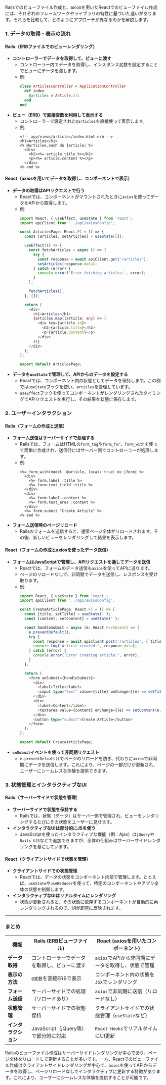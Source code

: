Railsでのビューファイル作成と、axiosを用いたReactでのビューファイル作成には、それぞれのフレームワークやライブラリの特性に基づいた違いがあります。それらを比較して、どのようにアプローチが異なるのかを解説します。

### 1. データの取得・表示の流れ

#### Rails（ERBファイルでのビューレンダリング）
- **コントローラーでデータを取得して、ビューに渡す**
  - コントローラー内でデータを取得し、インスタンス変数を設定することでビューにデータを渡します。
  - 例: 
    ```ruby
    class ArticlesController < ApplicationController
      def index
        @articles = Article.all
      end
    end
    ```
- **ビュー（ERB）で直接変数を利用して表示する**
  - コントローラーで設定された`@articles`を直接使って表示します。
  - 例:
    ```erb
    <!-- app/views/articles/index.html.erb -->
    <h1>Articles</h1>
    <% @articles.each do |article| %>
      <div>
        <h2><%= article.title %></h2>
        <p><%= article.content %></p>
      </div>
    <% end %>
    ```

#### React（axiosを用いてデータを取得し、コンポーネントで表示）
- **データの取得はAPIリクエストで行う**
  - Reactでは、コンポーネントがマウントされたときに`axios`を使ってデータをAPIから取得します。
  - 例: 
    ```typescript
    import React, { useEffect, useState } from 'react';
    import apiClient from '../api/axiosConfig';

    const ArticlesPage: React.FC = () => {
      const [articles, setArticles] = useState([]);

      useEffect(() => {
        const fetchArticles = async () => {
          try {
            const response = await apiClient.get('/articles');
            setArticles(response.data);
          } catch (error) {
            console.error('Error fetching articles:', error);
          }
        };

        fetchArticles();
      }, []);

      return (
        <div>
          <h1>Articles</h1>
          {articles.map((article: any) => (
            <div key={article.id}>
              <h2>{article.title}</h2>
              <p>{article.content}</p>
            </div>
          ))}
        </div>
      );
    };

    export default ArticlesPage;
    ```
- **データを`useState`で管理して、APIからのデータを設定する**
  - Reactでは、コンポーネント内の状態としてデータを保持します。この例では`useState`フックを使い、`articles`を管理しています。
  - `useEffect`フックを使ってコンポーネントがレンダリングされたタイミングでAPIリクエストを実行し、その結果を状態に保存します。

### 2. ユーザーインタラクション

#### Rails（フォームの作成と送信）
- **フォーム送信はサーバーサイドで処理する**
  - Railsでは、フォームはHTMLの`form_tag`や`form_for`、`form_with`を使って簡単に作成され、送信時にはサーバー側でコントローラーが処理します。
  - 例:
    ```erb
    <%= form_with(model: @article, local: true) do |form| %>
      <div>
        <%= form.label :title %>
        <%= form.text_field :title %>
      </div>
      <div>
        <%= form.label :content %>
        <%= form.text_area :content %>
      </div>
      <%= form.submit "Create Article" %>
    <% end %>
    ```
- **フォーム送信時のページリロード**
  - Railsのフォームを送信すると、通常ページ全体がリロードされます。その後、新しいビューをレンダリングして結果を表示します。

#### React（フォームの作成とaxiosを使ったデータ送信）
- **フォームはJavaScriptで管理し、APIリクエストを通してデータを送信**
  - Reactでは、フォームのデータ送信も`axios`を使ってAPIに送ります。
  - ページのリロードなしで、非同期でデータを送信し、レスポンスを受け取ります。
  - 例:
    ```typescript
    import React, { useState } from 'react';
    import apiClient from '../api/axiosConfig';

    const CreateArticlePage: React.FC = () => {
      const [title, setTitle] = useState('');
      const [content, setContent] = useState('');

      const handleSubmit = async (e: React.FormEvent) => {
        e.preventDefault();
        try {
          const response = await apiClient.post('/articles', { title, content });
          console.log('Article created:', response.data);
        } catch (error) {
          console.error('Error creating article:', error);
        }
      };

      return (
        <form onSubmit={handleSubmit}>
          <div>
            <label>Title</label>
            <input type="text" value={title} onChange={(e) => setTitle(e.target.value)} />
          </div>
          <div>
            <label>Content</label>
            <textarea value={content} onChange={(e) => setContent(e.target.value)} />
          </div>
          <button type="submit">Create Article</button>
        </form>
      );
    };

    export default CreateArticlePage;
    ```
- **`onSubmit`イベントを使って非同期リクエスト**
  - `e.preventDefault()`でページのリロードを防ぎ、代わりに`axios`で非同期にデータを送信します。これにより、ページの一部だけが更新され、ユーザーにシームレスな体験を提供できます。

### 3. 状態管理とインタラクティブなUI

#### Rails（サーバーサイドで状態を管理）
- **サーバーサイドで状態を保持する**
  - Railsでは、状態（データ）はサーバー側で管理され、ビューをレンダリングするたびにその状態をユーザーに見せます。
- **インタラクティブなUIは部分的にJSを使う**
  - JavaScriptを使ったインタラクティブな機能（例：Ajax）は`jQuery`や`Rails UJS`などで追加できますが、全体の仕組みはサーバーサイドレンダリングを基にしています。

#### React（クライアントサイドで状態を管理）
- **クライアントサイドでの状態管理**
  - Reactでは、データの状態をコンポーネント内部で管理します。たとえば、`useState`や`useReducer`を使って、特定のコンポーネントやアプリ全体の状態を制御します。
- **インタラクティブなUIはリアルタイムにレンダリング**
  - 状態が更新されると、その状態に依存するコンポーネントが自動的に再レンダリングされるので、UIが即座に反映されます。

---

### まとめ

| **機能** | **Rails (ERBビューファイル)** | **React (axiosを用いたコンポーネント)** |
| -------- | ------------------------------- | --------------------------------------- |
| **データ取得** | コントローラーでデータを取得し、ビューに渡す | `axios`でAPIから非同期にデータを取得し、状態で管理 |
| **表示の方法** | `@変数`を直接ERBで表示 | コンポーネント内の状態を`JSX`でレンダリング |
| **フォーム送信** | サーバーサイドでの処理（リロードあり） | `axios`で非同期に送信（リロードなし） |
| **状態管理** | サーバーサイドでの状態保持 | クライアントサイドでの状態管理（`useState`など） |
| **インタラクション** | JavaScript（jQuery等）で部分的に対応 | `React Hooks`でリアルタイムにUI更新 |

Railsのビューファイル作成はサーバーサイドレンダリングが中心であり、ページ全体をリロードして更新することが多いです。一方、Reactでのビューファイル作成はクライアントサイドレンダリングが中心で、`axios`を使ってAPIからデータを取得し、ページリロードなしでインタラクティブに更新する特徴があります。これにより、ユーザーにシームレスな体験を提供することが可能です。
